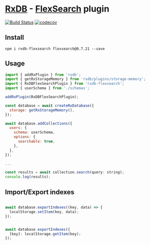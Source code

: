 # [RxDB](https://rxdb.info) - [FlexSearch](https://github.com/nextapps-de/flexsearch) plugin

[![Build Status](https://github.com/serenysoft/rxdb-flexsearch/actions/workflows/ci.yml/badge.svg)](https://github.com/serenysoft/rxdb-flexsearch/actions/workflows/ci.yml)
[![codecov](https://codecov.io/gh/serenysoft/rxdb-flexsearch/branch/main/graph/badge.svg?token=Mur8A2Z2Rb)](https://codecov.io/gh/serenysoft/rxdb-flexsearch)

## Install

```cli
npm i rxdb-flexsearch flexsearch@0.7.21 --save
```

## Usage

```js
import { addRxPlugin } from 'rxdb';
import { getRxStorageMemory } from 'rxdb/plugins/storage-memory';
import { RxDBFlexSearchPlugin } from 'rxdb-flexsearch';
import { userSchema } from './schemas';

addRxPlugin(RxDBFlexSearchPlugin);

const database = await createRxDatabase({
  storage: getRxStorageMemory(),
});

await database.addCollections({
  users: {
    schema: userSchema,
    options: {
      searchable: true,
    },
  },
});

...

const results = await collection.search(query: string);
console.log(results);

```

## Import/Export indexes

```js

await database.exportIndexes((key, data) => {
  localStorage.setItem(key, data);
});


await database.exportIndexes({
  [key]: localStorage.getItem(key);
});

```


